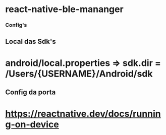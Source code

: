 # react-native-ble-mananger

### Config's

## Local das Sdk's
# android/local.properties => sdk.dir = /Users/{USERNAME}/Android/sdk

## Config da porta
# https://reactnative.dev/docs/running-on-device


